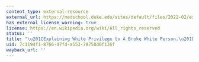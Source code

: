 ```yaml
---
content_type: external-resource
external_url: https://medschool.duke.edu/sites/default/files/2022-02/explaining_white_privilege_to_a_broke_white_person.pdf
has_external_license_warning: true
license: https://en.wikipedia.org/wiki/All_rights_reserved
status: ''
title: "\u201CExplaining White Privilege to A Broke White Person.\u201D (PDF)"
uid: 7c1194f1-8766-47fd-a553-78758d0f136f
wayback_url: ''
---
```

